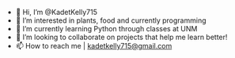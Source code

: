 - 👋 Hi, I’m @KadetKelly715
- 👀 I’m interested in plants, food and currently programming
- 🌱 I’m currently learning Python through classes at UNM
- 💞️ I’m looking to collaborate on projects that help me learn better!
- 📫 How to reach me | kadetkelly715@gmail.com

